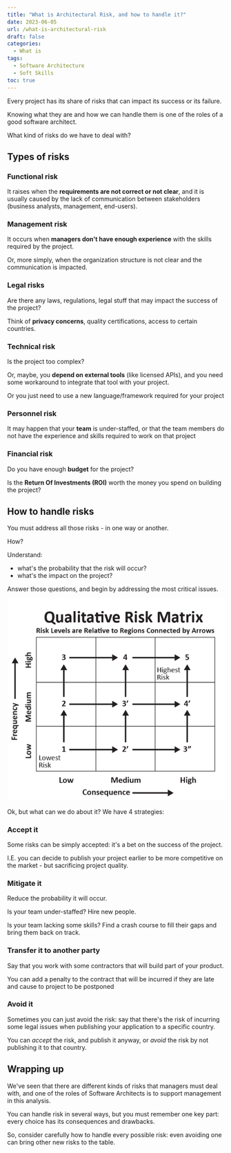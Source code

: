 ```yaml
---
title: "What is Architectural Risk, and how to handle it?"
date: 2023-06-05
url: /what-is-architectural-risk
draft: false
categories:
  - What is
tags:
  - Software Architecture
  - Soft Skills
toc: true
---
```


Every project has its share of risks that can impact its success or its failure.

Knowing what they are and how we can handle them is one of the roles of a good software architect.

What kind of risks do we have to deal with?

## Types of risks

### Functional risk

It raises when the **requirements are not correct or not clear**, and it is usually caused by the lack of communication between stakeholders (business analysts, management, end-users).

### Management risk

It occurs when **managers don't have enough experience** with the skills required by the project.

Or, more simply, when the organization structure is not clear and the communication is impacted.

### Legal risks

Are there any laws, regulations, legal stuff that may impact the success of the project?

Think of **privacy concerns**, quality certifications, access to certain countries.

### Technical risk

Is the project too complex?

Or, maybe, you **depend on external tools** (like licensed APIs), and you need some workaround to integrate that tool with your project.

Or you just need to use a new language/framework required for your project

### Personnel risk

It may happen that your **team** is under-staffed, or that the team members do not have the experience and skills required to work on that project

### Financial risk

Do you have enough **budget** for the project?

Is the **Return Of Investments (ROI)** worth the money you spend on building the project?

## How to handle risks

You must address all those risks - in one way or another.

How?

Understand:

- what's the probability that the risk will occur?
- what's the impact on the project?

Answer those questions, and begin by addressing the most critical issues.

![Risks matrix](./risk-matrix.png)

Ok, but what can we do about it?
We have 4 strategies:

### Accept it

Some risks can be simply accepted: it's a bet on the success of the project.

I.E. you can decide to publish your project earlier to be more competitive on the market - but sacrificing project quality.

### Mitigate it

Reduce the probability it will occur.

Is your team under-staffed? Hire new people.

Is your team lacking some skills? Find a crash course to fill their gaps and bring them back on track.

### Transfer it to another party

Say that you work with some contractors that will build part of your product.

You can add a penalty to the contract that will be incurred if they are late and cause to project to be postponed

### Avoid it

Sometimes you can just avoid the risk: say that there's the risk of incurring some legal issues when publishing your application to a specific country.

You can _accept_ the risk, and publish it anyway, or _avoid_ the risk by not publishing it to that country.

## Wrapping up

We've seen that there are different kinds of risks that managers must deal with, and one of the roles of Software Architects is to support management in this analysis.

You can handle risk in several ways, but you must remember one key part: every choice has its consequences and drawbacks.

So, consider carefully how to handle every possible risk: even avoiding one can bring other new risks to the table.
